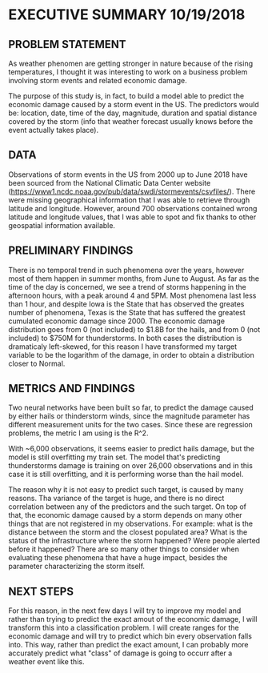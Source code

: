 

# EXECUTIVE SUMMARY 10/19/2018


## PROBLEM STATEMENT

As weather phenomen are getting stronger in nature because of the rising temperatures, I thought it was interesting to work on a business problem involving storm events and related economic damage. 

The purpose of this study is, in fact, to build a model able to predict the economic damage caused by a storm event in the US. The predictors would be: location, date, time of the day, magnitude, duration and spatial distance covered by the storm (info that weather forecast usually knows before the event actually takes place). 

## DATA

Observations of storm events in the US from 2000 up to June 2018 have been sourced from the National Climatic Data Center website (https://www1.ncdc.noaa.gov/pub/data/swdi/stormevents/csvfiles/). 
There were missing geographical information that I was able to retrieve through latitude and longitude. However, around 700 observations contained wrong latitude and longitude values, that I was able to spot and fix thanks to other geospatial information available.

## PRELIMINARY FINDINGS

There is no temporal trend in such phenomena over the years, however most of them happen in summer months, from June to August. As far as the time of the day is concerned, we see a trend of storms happening in the afternoon hours, with a peak around 4 and 5PM. Most phenomena last less than 1 hour, and despite Iowa is the State that has observed the greates number of phenomena, Texas is the State that has suffered the greatest cumulated economic damage since 2000. The economic damage distribution goes from 0 (not included) to $1.8B for the hails, and from  0 (not included) to $750M for thunderstorms. In both cases the distribution is dramaticaly left-skewed, for this reason I have transformed my target variable to be the logarithm of the damage, in order to obtain a distribution closer to Normal.

## METRICS AND FINDINGS

Two neural networks have been built so far, to predict the damage caused by either hails or thinderstorm winds, since the magnitude parameter has different measurement units for the two cases. Since these are regression problems, the metric I am using is the R^2. 

With ~6,000 observations, it seems easier to predict hails damage, but the model is still  overfitting my train set.
The model that's predicting thunderstorms damage is training on over 26,000 observations and in this case it is still overfitting, and it is performing worse than the hail model. 

The reason why it is not easy to predict such target, is caused by many reasons. Tha variance of the target is huge, and there is no direct correlation between any of the predictors and the such target. On top of that, the economic damage caused by a storm depends on many other things that are not registered in my observations. For example: what is the distance between the storm and the closest populated area? What is the status of the infrastructure where the storm happened? Were people alerted before it happened? There are so many other things to consider when evaluating these phenomena that have a huge impact, besides the parameter characterizing the storm itself.

## NEXT STEPS

For this reason, in the next few days I will try to improve my model and rather than trying to predict the exact amout of the economic damage, I will transform this into a classification problem. I will create ranges for the economic damage and will try to predict which bin every observation falls into. This way, rather than predict the exact amount, I can probably more accurately predict what "class" of damage is going to occurr after a weather event like this.




